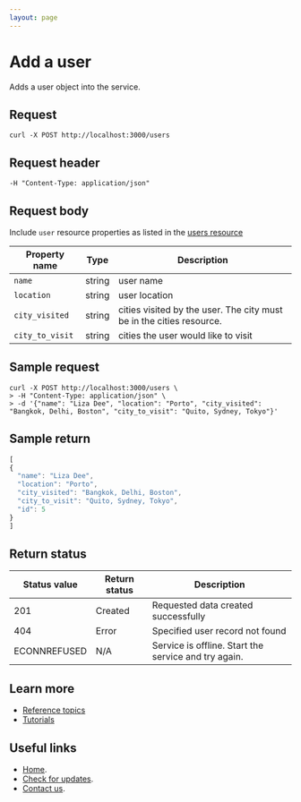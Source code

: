 ```yaml
---
layout: page
---
```


# Add a user

Adds a user object into the service.

## Request

```shell
curl -X POST http://localhost:3000/users
```

## Request header

```shell
-H "Content-Type: application/json"
```

## Request body

Include  `user` resource properties as listed in the [users resource](users.md)

| Property name | Type | Description |
| ------------- | ----------- | ----------- |
| `name` | string | user name |
| `location` | string | user location |
| `city_visited` | string | cities visited by the user. The city must be in the cities resource. |
| `city_to_visit` | string | cities the user would like to visit|

## Sample request

```shell
curl -X POST http://localhost:3000/users \
> -H "Content-Type: application/json" \
> -d '{"name": "Liza Dee", "location": "Porto", "city_visited": "Bangkok, Delhi, Boston", "city_to_visit": "Quito, Sydney, Tokyo"}'
```

## Sample return

```js
[
{
  "name": "Liza Dee",
  "location": "Porto",
  "city_visited": "Bangkok, Delhi, Boston",
  "city_to_visit": "Quito, Sydney, Tokyo",
  "id": 5
}
]
```

## Return status

| Status value | Return status | Description |
| ------------- | ----------- | ----------- |
| 201 | Created | Requested data created successfully |
| 404 | Error | Specified user record not found |
|  ECONNREFUSED | N/A | Service is offline. Start the service and try again. |

## Learn more

* [Reference topics](../referencetopics.md#reference-topics)
* [Tutorials](../referencetopics.md#tutorials)

## Useful links

* [Home](../index.md).
* [Check for updates](../Updates.md).
* [Contact us](mailto:where-to@example.com).
